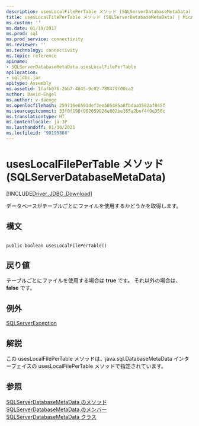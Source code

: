 ```yaml
---
description: usesLocalFilePerTable メソッド (SQLServerDatabaseMetaData)
title: usesLocalFilePerTable メソッド (SQLServerDatabaseMetaData) | Microsoft Docs
ms.custom: ''
ms.date: 01/19/2017
ms.prod: sql
ms.prod_service: connectivity
ms.reviewer: ''
ms.technology: connectivity
ms.topic: reference
apiname:
- SQLServerDatabaseMetaData.usesLocalFilePerTable
apilocation:
- sqljdbc.jar
apitype: Assembly
ms.assetid: 1fafb076-2bb7-4845-9c02-788479f00ca2
author: David-Engel
ms.author: v-daenge
ms.openlocfilehash: 259716e6591def3ee505485a8fbdaa3582af045f
ms.sourcegitcommit: 33f0f190f962059826e002be165a2bef4f9e350c
ms.translationtype: HT
ms.contentlocale: ja-JP
ms.lasthandoff: 01/30/2021
ms.locfileid: "99195868"
---
```

# <a name="useslocalfilepertable-method-sqlserverdatabasemetadata"></a>usesLocalFilePerTable メソッド (SQLServerDatabaseMetaData)
[!INCLUDE[Driver_JDBC_Download](../../../includes/driver_jdbc_download.md)]

  データベースがテーブルごとにファイルを使用するかどうかを取得します。  
  
## <a name="syntax"></a>構文  
  
```  
  
public boolean usesLocalFilePerTable()  
```  
  
## <a name="return-value"></a>戻り値  
 テーブルごとにファイルを使用する場合は **true** です。 それ以外の場合は、 **false** です。  
  
## <a name="exceptions"></a>例外  
 [SQLServerException](../../../connect/jdbc/reference/sqlserverexception-class.md)  
  
## <a name="remarks"></a>解説  
 この usesLocalFilePerTable メソッドは、java.sql.DatabaseMetaData インターフェイスの usesLocalFilePerTable メソッドで指定されています。  
  
## <a name="see-also"></a>参照  
 [SQLServerDatabaseMetaData のメソッド](../../../connect/jdbc/reference/sqlserverdatabasemetadata-methods.md)   
 [SQLServerDatabaseMetaData のメンバー](../../../connect/jdbc/reference/sqlserverdatabasemetadata-members.md)   
 [SQLServerDatabaseMetaData クラス](../../../connect/jdbc/reference/sqlserverdatabasemetadata-class.md)  
  
  
